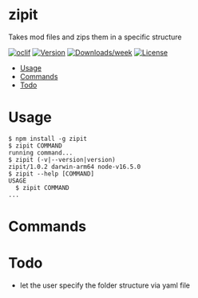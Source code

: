 zipit
=====

Takes mod files and zips them in a specific structure

[![oclif](https://img.shields.io/badge/cli-oclif-brightgreen.svg)](https://oclif.io)
[![Version](https://img.shields.io/npm/v/zipit.svg)](https://npmjs.org/package/zipit)
[![Downloads/week](https://img.shields.io/npm/dw/zipit.svg)](https://npmjs.org/package/zipit)
[![License](https://img.shields.io/npm/l/zipit.svg)](https://github.com/andreasrossa/zipit/blob/master/package.json)

<!-- toc -->
* [Usage](#usage)
* [Commands](#commands)
* [Todo](#todo)
<!-- tocstop -->
# Usage
<!-- usage -->
```sh-session
$ npm install -g zipit
$ zipit COMMAND
running command...
$ zipit (-v|--version|version)
zipit/1.0.2 darwin-arm64 node-v16.5.0
$ zipit --help [COMMAND]
USAGE
  $ zipit COMMAND
...
```
<!-- usagestop -->
# Commands
<!-- commands -->

<!-- commandsstop -->

# Todo 
- let the user specify the folder structure via yaml file
